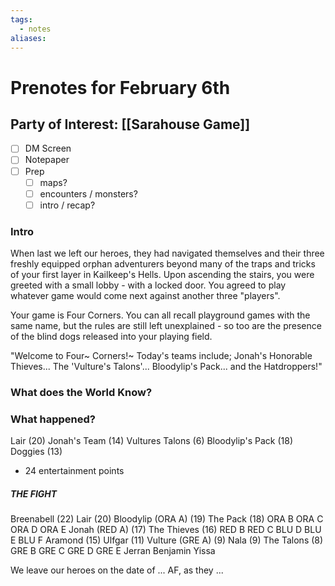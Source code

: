 ```yaml
---
tags:
  - notes
aliases:
---
```


# Prenotes for February 6th
## Party of Interest: [[Sarahouse Game]]
- [ ] DM Screen
- [ ] Notepaper
- [ ] Prep
	- [ ] maps?
	- [ ] encounters / monsters?
	- [ ] intro / recap?

### Intro

When last we left our heroes, they had navigated themselves and their three freshly equipped orphan adventurers beyond many of the traps and tricks of your first layer in Kailkeep's Hells. Upon ascending the stairs, you were greeted with a small lobby - with a locked door. You agreed to play whatever game would come next against another three "players".

Your game is Four Corners. You can all recall playground games with the same name, but the rules are still left unexplained - so too are the presence of the blind dogs released into your playing field.

"Welcome to Four~ Corners!~ Today's teams include; Jonah's Honorable Thieves... The 'Vulture's Talons'... Bloodylip's Pack... and the Hatdroppers!"

### What does the World Know?


### What happened?

Lair (20)
Jonah's Team (14)
Vultures Talons (6)
Bloodylip's Pack (18)
Doggies (13)

+ 24 entertainment points

##### THE FIGHT

Breenabell (22)
Lair (20)
Bloodylip (ORA A) (19)
The Pack (18)
ORA B
ORA C
ORA D
ORA E
Jonah (RED A) (17)
The Thieves (16)
RED B
RED C
BLU D
BLU E
BLU F
Aramond (15)
Ulfgar (11)
Vulture (GRE A) (9)
Nala (9)
The Talons (8)
GRE B
GRE C
GRE D
GRE E
Jerran
Benjamin
Yissa

We leave our heroes on the date of ... AF, as they ...